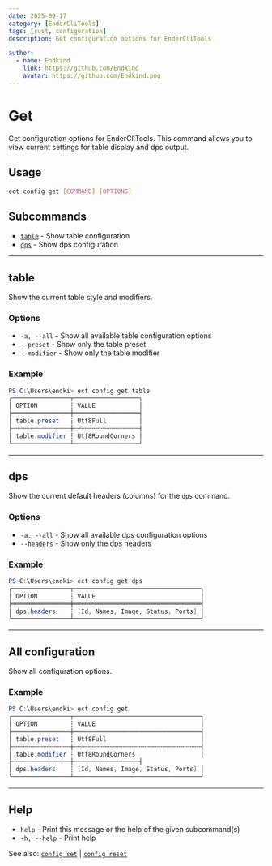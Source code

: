 ```yaml
---
date: 2025-09-17
category: [EnderCliTools]
tags: [rust, configuration]
description: Get configuration options for EnderCliTools

author:
  - name: Endkind
    link: https://github.com/Endkind
    avatar: https://github.com/Endkind.png
---
```


# Get

Get configuration options for EnderCliTools. This command allows you to view current settings for table display and dps output.

## Usage

```bash
ect config get [COMMAND] [OPTIONS]
```

## Subcommands

- [`table`](#table) - Show table configuration
- [`dps`](#dps) - Show dps configuration

---

## table

Show the current table style and modifiers.

### Options

- `-a, --all` - Show all available table configuration options
- `--preset` - Show only the table preset
- `--modifier` - Show only the table modifier

### Example

```powershell
PS C:\Users\endki> ect config get table
╭────────────────┬──────────────────╮
│ OPTION         ┆ VALUE            │
╞════════════════╪══════════════════╡
│ table.preset   ┆ Utf8Full         │
├╌╌╌╌╌╌╌╌╌╌╌╌╌╌╌╌┼╌╌╌╌╌╌╌╌╌╌╌╌╌╌╌╌╌╌┤
│ table.modifier ┆ Utf8RoundCorners │
╰────────────────┴──────────────────╯
```

---

## dps

Show the current default headers (columns) for the `dps` command.

### Options

- `-a, --all` - Show all available dps configuration options
- `--headers` - Show only the dps headers

### Example

```powershell
PS C:\Users\endki> ect config get dps
╭────────────────┬───────────────────────────────────╮
│ OPTION         ┆ VALUE                             │
╞════════════════╪═══════════════════════════════════╡
│ dps.headers    ┆ [Id, Names, Image, Status, Ports] │
╰────────────────┴───────────────────────────────────╯
```

---

## All configuration

Show all configuration options.

### Example

```powershell
PS C:\Users\endki> ect config get
╭────────────────┬───────────────────────────────────╮
│ OPTION         ┆ VALUE                             │
╞════════════════╪═══════════════════════════════════╡
│ table.preset   ┆ Utf8Full                          │
├╌╌╌╌╌╌╌╌╌╌╌╌╌╌╌╌┼╌╌╌╌╌╌╌╌╌╌╌╌╌╌╌╌╌╌╌╌╌╌╌╌╌╌╌╌╌╌╌╌╌╌╌┤
│ table.modifier ┆ Utf8RoundCorners                  │
├╌╌╌╌╌╌╌╌╌╌╌╌╌╌╌╌┼╌╌╌╌╌╌╌╌╌╌╌╌╌╌╌╌╌╌┤
│ dps.headers    ┆ [Id, Names, Image, Status, Ports] │
╰────────────────┴───────────────────────────────────╯
```

---

## Help

- `help` - Print this message or the help of the given subcommand(s)
- `-h, --help` - Print help

See also:
[`config set`](../set) | [`config reset`](../reset)
